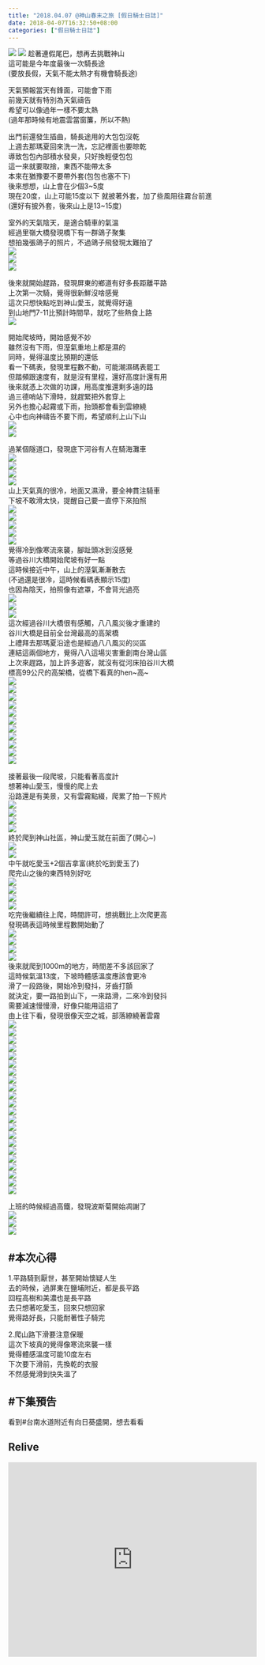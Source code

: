 ```yaml
---
title: "2018.04.07 @神山春末之旅 [假日騎士日誌]"
date: 2018-04-07T16:32:50+08:00
categories: ["假日騎士日誌"]
---
```


<a href="https://www.strava.com/activities/1497925801" target="_blank"><img src="https://farm1.staticflickr.com/801/27460661398_37aeeb7848.jpg"></a>
![](https://farm1.staticflickr.com/881/41346478482_41a91fb162.jpg)
趁著連假尾巴，想再去挑戰神山  
這可能是今年度最後一次騎長途  
(要放長假，天氣不能太熱才有機會騎長途)  
<!--more-->


天氣預報當天有鋒面，可能會下雨  
前幾天就有特別為天氣禱告  
希望可以像過年一樣不要太熱  
(過年那時候有地震雲當窗簾，所以不熱)  
  
出門前還發生插曲，騎長途用的大包包沒乾  
上週去那瑪夏回來洗一洗，忘記裡面也要晾乾  
導致包包內部積水發臭，只好換輕便包包  
這一來就要取捨，東西不能帶太多  
本來在猶豫要不要帶外套(包包也塞不下)  
後來想想，山上會在少個3~5度  
現在20度，山上可能15度以下
就披著外套，加了些風阻往霧台前進  
(還好有披外套，後來山上是13~15度)  
  
室外的天氣陰天，是適合騎車的氣溫  
經過里嶺大橋發現橋下有一群鴿子聚集  
想拍幾張鴿子的照片，不過鴿子飛發現太難拍了  
![](https://farm1.staticflickr.com/890/41332865361_dd49c46325.jpg)  
![](https://farm1.staticflickr.com/886/41332862811_e03631ed7c.jpg)  
![](https://farm1.staticflickr.com/870/41332861541_833214495d.jpg)  
  
後來就開始趕路，發現屏東的鄉道有好多長距離平路  
上次第一次騎，覺得很新鮮沒啥感覺  
這次只想快點吃到神山愛玉，就覺得好遠  
到山地門7-11比預計時間早，就吃了些熱食上路  
![](https://farm1.staticflickr.com/784/26460926407_62833bd83a.jpg)  
  
開始爬坡時，開始感覺不妙  
雖然沒有下雨，但溼氣重地上都是濕的  
同時，覺得溫度比預期的還低  
看一下碼表，發現里程數不動，可能潮濕碼表罷工  
但踏頻跟速度有，就是沒有里程，還好高度計還有用  
後來就憑上次做的功課，用高度推還剩多遠的路  
過三德哨站下滑時，就趕緊把外套穿上  
另外也擔心起霧或下雨，抬頭都會看到雲繚繞  
心中也向神禱告不要下雨，希望順利上山下山  
![](https://farm1.staticflickr.com/864/41290048262_d7b20d2b5b.jpg)  
![](https://farm1.staticflickr.com/869/40619123954_0562b51a9e.jpg)  
  
過某個隧道口，發現底下河谷有人在騎海灘車  
![](https://farm1.staticflickr.com/798/39523189080_4239264baf.jpg)  
![](https://farm1.staticflickr.com/879/39523188220_1bf0d6e71e.jpg)  
![](https://farm1.staticflickr.com/894/39523187550_cb1d5eca32.jpg)  
![](https://farm1.staticflickr.com/883/39523184960_1854778381.jpg)  
山上天氣真的很冷，地面又濕滑，要全神貫注騎車  
下坡不敢滑太快，提醒自己要一直停下來拍照  
![](https://farm1.staticflickr.com/893/27460702668_b63a221934.jpg)  
![](https://farm1.staticflickr.com/799/27460701738_15ab940b7b.jpg)  
![](https://farm1.staticflickr.com/880/39523168130_7616465ac0.jpg)  
![](https://farm1.staticflickr.com/805/39523166480_0e3ff899c7.jpg)  
![](https://farm1.staticflickr.com/891/39523165220_7ea0cd6008.jpg)  
覺得冷到像寒流來襲，腳趾頭冰到沒感覺  
等過谷川大橋開始爬坡有好一點  
這時候接近中午，山上的溼氣漸漸散去  
(不過還是很冷，這時候看碼表顯示15度)  
也因為陰天，拍照像有遮罩，不會背光過亮  
![](https://farm1.staticflickr.com/795/41332845931_073c0027a7.jpg)  
![](https://farm1.staticflickr.com/889/40436549675_8bfaafbc25.jpg)  
![](https://farm1.staticflickr.com/798/39523154110_d732ea452f.jpg)  
這次經過谷川大橋很有感觸，八八風災後才重建的  
谷川大橋是目前全台灣最高的高架橋  
上禮拜去那瑪夏沿途也是經過八八風災的災區  
連結這兩個地方，覺得八八這場災害重創南台灣山區  
上次來趕路，加上許多遊客，就沒有從河床拍谷川大橋  
標高99公尺的高架橋，從橋下看真的hen~高~  
![](https://farm1.staticflickr.com/898/41332840111_126f506575.jpg)  
![](https://farm1.staticflickr.com/807/41290018042_73f548782d.jpg)  
![](https://farm1.staticflickr.com/891/41290017002_701fef792e.jpg)  
![](https://farm1.staticflickr.com/863/41332831541_d9dbde8bd5.jpg)  
![](https://farm1.staticflickr.com/868/26460925987_4568230204.jpg)  
![](https://farm1.staticflickr.com/880/27460685118_c07d09fb57.jpg)  
![](https://farm1.staticflickr.com/888/27460683348_91e0c773e9.jpg)  
![](https://farm1.staticflickr.com/817/27460682118_42f37126fb.jpg)  
![](https://farm1.staticflickr.com/789/41332818891_88999a4dcf.jpg)  
![](https://farm1.staticflickr.com/800/39523125010_309ce7a926.jpg)  
![](https://farm1.staticflickr.com/896/39523123780_b08cbb0330.jpg)  
  
接著最後一段爬坡，只能看著高度計  
想著神山愛玉，慢慢的爬上去  
沿路還是有美景，又有雲霧點綴，爬累了拍一下照片  
![](https://farm1.staticflickr.com/881/39523122620_d7c733b9d8.jpg)  
![](https://farm1.staticflickr.com/876/39523118190_cb6dc68ce4.jpg)  
![](https://farm1.staticflickr.com/866/39523117540_a5f21510ac.jpg)  
![](https://farm1.staticflickr.com/863/27460670058_6fe16d7b38.jpg)  
終於爬到神山社區，神山愛玉就在前面了(開心~)  
![](https://farm1.staticflickr.com/795/27460664978_6c459f70ef.jpg)  
![](https://farm1.staticflickr.com/790/27460663958_22c62a7a14.jpg)  
中午就吃愛玉+2個吉拿富(終於吃到愛玉了)  
爬完山之後的東西特別好吃  
![](https://farm1.staticflickr.com/884/40619049844_0e75cd286d.jpg)  
![](https://farm1.staticflickr.com/806/40619043814_9eae450ab6.jpg)  
![](https://farm1.staticflickr.com/817/27460660198_3388e815d2.jpg)  
![](https://farm1.staticflickr.com/808/40436507495_5ffea4fa06.jpg)  
吃完後繼續往上爬，時間許可，想挑戰比上次爬更高  
發現碼表這時候里程數開始動了  
![](https://farm1.staticflickr.com/816/40619039964_be76b330a6.jpg)  
![](https://farm1.staticflickr.com/874/40619037434_fa059615c4.jpg)  
![](https://farm1.staticflickr.com/882/26460965887_77a5fd2d21.jpg)  
![](https://farm1.staticflickr.com/811/26460962887_a75c3e51fe.jpg)  
後來就爬到1000m的地方，時間差不多該回家了  
這時候氣溫13度，下坡時體感溫度應該會更冷  
滑了一段路後，開始冷到發抖，牙齒打顫  
就決定，要一路拍到山下，一來路滑，二來冷到發抖  
需要減速慢慢滑，好像只能用這招了  
由上往下看，發現很像天空之城，部落繚繞著雲霧  
![](https://farm1.staticflickr.com/866/26460961847_b9d08e9ed6.jpg)  
![](https://farm1.staticflickr.com/813/40619028134_9f08326db0.jpg)  
![](https://farm1.staticflickr.com/888/40619027144_408c2e346d.jpg)  
![](https://farm1.staticflickr.com/899/41332770501_d6cdd17991.jpg)  
![](https://farm1.staticflickr.com/896/41332766751_fb469bf811.jpg)  
![](https://farm1.staticflickr.com/902/27460646158_f16ce8ab8f.jpg)  
![](https://farm1.staticflickr.com/822/27460643968_81ee3683df.jpg)  
![](https://farm1.staticflickr.com/791/41332760201_fb71041371.jpg)  
![](https://farm1.staticflickr.com/796/40619014324_1ab5230c67.jpg)  
![](https://farm1.staticflickr.com/888/39523053350_b6bdce2dda.jpg)  
![](https://farm1.staticflickr.com/817/41332716591_875625a2e2.jpg)  
![](https://farm1.staticflickr.com/796/40436481545_175ff92c4f.jpg)  
![](https://farm1.staticflickr.com/811/41289961032_61c7898335.jpg)  
![](https://farm1.staticflickr.com/880/39523042410_44c9b088f1.jpg)  
![](https://farm1.staticflickr.com/883/40619000484_3d97fa13e7.jpg)  
![](https://farm1.staticflickr.com/888/40436475255_8d1cf8dba8.jpg)  
![](https://farm1.staticflickr.com/894/41332735721_f758c9be02.jpg)  
![](https://farm1.staticflickr.com/888/40436467005_ddec96c240.jpg)  
![](https://farm1.staticflickr.com/864/41332728611_437ff9338c.jpg)  
![](https://farm1.staticflickr.com/804/41289941132_70e939819f.jpg)  
![](https://farm1.staticflickr.com/790/39523012730_176ef6c8c6.jpg)  
![](https://farm1.staticflickr.com/784/41332880791_fce28e2f89.jpg)  
  
上班的時候經過高鐵，發現波斯菊開始凋謝了  
![](https://farm1.staticflickr.com/875/41290061872_56c217b181.jpg)  
![](https://farm1.staticflickr.com/787/41332722251_19f586078c.jpg)  
![](https://farm1.staticflickr.com/893/41332874111_da858e0e9a.jpg)  
  
## #本次心得  
1.平路騎到厭世，甚至開始懷疑人生  
去的時候，過屏東在鹽埔附近，都是長平路  
回程高樹和美濃也是長平路  
去只想著吃愛玉，回來只想回家  
覺得路好長，只能耐著性子騎完  

2.爬山路下滑要注意保暖  
這次下坡真的覺得像寒流來襲一樣  
覺得體感溫度可能10度左右  
下次要下滑前，先換乾的衣服  
不然感覺滑到快失溫了  


## #下集預告  
看到#台南水道附近有向日葵盛開，想去看看

## Relive
<div class="embedly-responsive" style="position: relative;padding-bottom: 78.2227%;height: 0;overflow: hidden;"><iframe class="embedly-embed" frameborder="0" scrolling="no" allowfullscreen src="https://cdn.embedly.com/widgets/media.html?src=https://www.relive.cc/view/vYvEw4row63/widget?r=embed-site&url=https://www.relive.cc/view/vYvEw4row63?r=embed-site&image=https://www.relive.cc/view/vYvEw4row63/png?x-ref=embed-site&key=f1631a41cb254ca5b035dc5747a5bd75&type=text/html&schema=relive" width="1024" height="801" style="position: absolute;top: 0;left: 0;width: 100%;height: 100%;"></iframe></div>